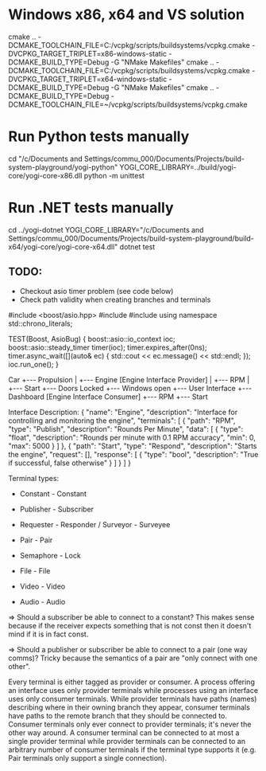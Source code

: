 # Windows x86, x64 and VS solution
cmake .. -DCMAKE_TOOLCHAIN_FILE=C:/vcpkg/scripts/buildsystems/vcpkg.cmake -DVCPKG_TARGET_TRIPLET=x86-windows-static -DCMAKE_BUILD_TYPE=Debug -G "NMake Makefiles"
cmake .. -DCMAKE_TOOLCHAIN_FILE=C:/vcpkg/scripts/buildsystems/vcpkg.cmake -DVCPKG_TARGET_TRIPLET=x64-windows-static -DCMAKE_BUILD_TYPE=Debug -G "NMake Makefiles"
cmake .. -DCMAKE_BUILD_TYPE=Debug -DCMAKE_TOOLCHAIN_FILE=~/vcpkg/scripts/buildsystems/vcpkg.cmake

# Run Python tests manually
cd "/c/Documents and Settings/commu_000/Documents/Projects/build-system-playground/yogi-python"
YOGI_CORE_LIBRARY=../build/yogi-core/yogi-core-x86.dll python -m unittest

# Run .NET tests manually
cd ../yogi-dotnet
YOGI_CORE_LIBRARY="/c/Documents and Settings/commu_000/Documents/Projects/build-system-playground/build-x64/yogi-core/yogi-core-x64.dll" dotnet test



TODO:
--------------------------------------------------
* Checkout asio timer problem (see code below)
* Check path validity when creating branches and terminals

#include <boost/asio.hpp>
#include <chrono>
#include <iostream>
using namespace std::chrono_literals;

TEST(Boost, AsioBug) {
  boost::asio::io_context ioc;
  boost::asio::steady_timer timer(ioc);
  timer.expires_after(0ns);
  timer.async_wait([](auto& ec) { std::cout << ec.message() << std::endl; });
  ioc.run_one();
}



Car
+--- Propulsion
|    +--- Engine [Engine Interface Provider]
|         +--- RPM
|         +--- Start
+--- Doors Locked
+--- Windows open
+--- User Interface
     +--- Dashboard [Engine Interface Consumer]
          +--- RPM
          +--- Start



Interface Description:
{
  "name": "Engine",
  "description": "Interface for controlling and monitoring the engine",
  "terminals": [
    {
      "path": "RPM",
      "type": "Publish",
      "description": "Rounds Per Minute",
      "data": [
        {
          "type": "float",
          "description": "Rounds per minute with 0.1 RPM accuracy",
          "min": 0,
          "max": 5000
        }
      ]
    },
    {
      "path": "Start",
      "type": "Respond",
      "description": "Starts the engine",
      "request": [],
      "response": [
        {
          "type": "bool",
          "description": "True if successful, false otherwise"
        }
      ]
    }
  ]
}


Terminal types:
* Constant - Constant
* Publisher - Subscriber
* Requester - Responder / Surveyor - Surveyee
* Pair - Pair
* Semaphore - Lock

* File - File
* Video - Video
* Audio - Audio

=> Should a subscriber be able to connect to a constant?
   This makes sense because if the receiver expects something that is not const
   then it doesn't mind if it is in fact const.

=> Should a publisher or subscriber be able to connect to a pair (one way comms)?
   Tricky because the semantics of a pair are "only connect with one other".

Every terminal is either tagged as provider or consumer. A process offering
an interface uses only provider terminals while processes using an interface
uses only consumer terminals. While provider terminals have paths (names)
describing where in their owning branch they appear, consumer terminals have
paths to the remote branch that they should be connected to. Consumer terminals
only ever connect to provider terminals; it's never the other way around. A
consumer terminal can be connected to at most a single provider terminal while
provider terminals can be connected to an arbitrary number of consumer terminals
if the terminal type supports it (e.g. Pair terminals only support a single
connection).
